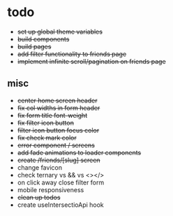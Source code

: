 # todo

- ~~set up global theme variables~~
- ~~build components~~
- ~~build pages~~
- ~~add filter functionality to friends page~~
- ~~implement infinite scroll/pagination on friends page~~

## misc

- ~~center home screen header~~
- ~~fix col widths in form header~~
- ~~fix form title font-weight~~
- ~~fix filter icon button~~
- ~~filter icon button focus color~~
- ~~fix check mark color~~
- ~~error component / screens~~
- ~~add fade animations to loader components~~
- ~~create /friends/[slug] screen~~
- change favicon
- check ternary vs && vs <></>
- on click away close filter form
- mobile responsiveness
- ~~clean up todos~~
- create useIntersectioApi hook
